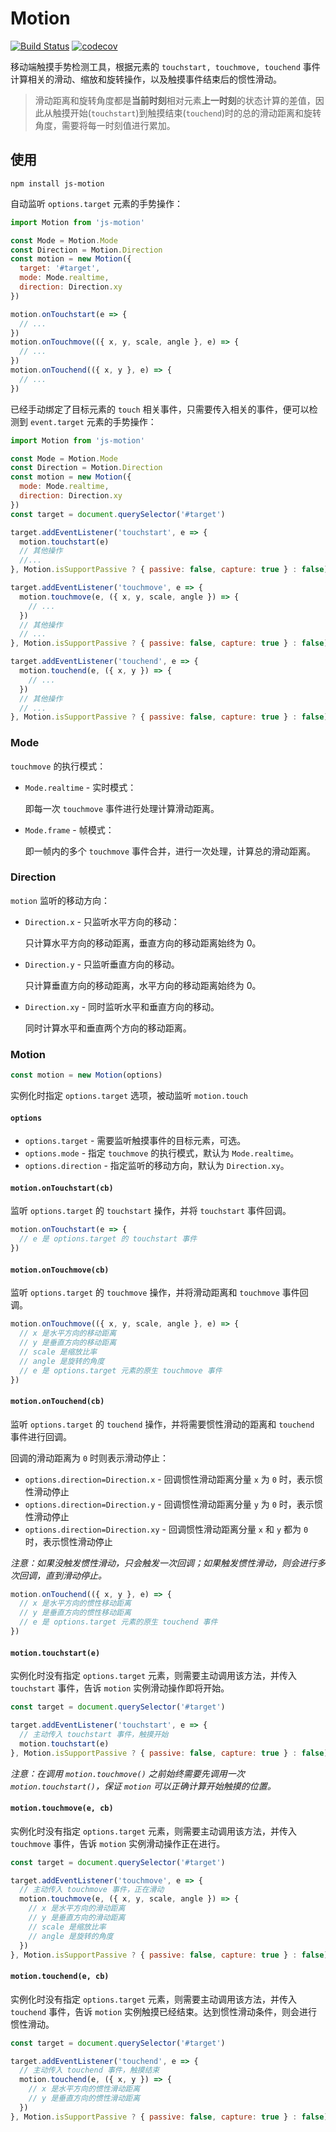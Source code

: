 # Motion
[![Build Status](https://travis-ci.com/mirages/motion.svg?branch=master)](https://travis-ci.com/mirages/motion) [![codecov](https://codecov.io/gh/mirages/motion/branch/master/graph/badge.svg?token=ZM4K1Q670O)](https://codecov.io/gh/mirages/motion/branch/master)

移动端触摸手势检测工具，根据元素的 `touchstart, touchmove, touchend` 事件计算相关的滑动、缩放和旋转操作，以及触摸事件结束后的惯性滑动。

> 滑动距离和旋转角度都是**当前时刻**相对元素**上一时刻**的状态计算的差值，因此从触摸开始(`touchstart`)到触摸结束(`touchend`)时的总的滑动距离和旋转角度，需要将每一时刻值进行累加。

## 使用

```shell
npm install js-motion
```
自动监听 `options.target` 元素的手势操作：

```js
import Motion from 'js-motion'

const Mode = Motion.Mode
const Direction = Motion.Direction
const motion = new Motion({
  target: '#target',
  mode: Mode.realtime,
  direction: Direction.xy
})

motion.onTouchstart(e => {
  // ...
})
motion.onTouchmove(({ x, y, scale, angle }, e) => {
  // ...
})
motion.onTouchend(({ x, y }, e) => {
  // ...
})
```

已经手动绑定了目标元素的 `touch` 相关事件，只需要传入相关的事件，便可以检测到 `event.target` 元素的手势操作：

```js
import Motion from 'js-motion'

const Mode = Motion.Mode
const Direction = Motion.Direction
const motion = new Motion({
  mode: Mode.realtime,
  direction: Direction.xy
})
const target = document.querySelector('#target')

target.addEventListener('touchstart', e => {
  motion.touchstart(e)
  // 其他操作
  //...
}, Motion.isSupportPassive ? { passive: false, capture: true } : false)

target.addEventListener('touchmove', e => {
  motion.touchmove(e, ({ x, y, scale, angle }) => {
    // ...
  })
  // 其他操作
  // ...
}, Motion.isSupportPassive ? { passive: false, capture: true } : false)

target.addEventListener('touchend', e => {
  motion.touchend(e, ({ x, y }) => {
    // ...
  })
  // 其他操作
  // ...
}, Motion.isSupportPassive ? { passive: false, capture: true } : false)
```



### Mode

`touchmove` 的执行模式：

- `Mode.realtime` - 实时模式：

  即每一次  `touchmove` 事件进行处理计算滑动距离。

- `Mode.frame` - 帧模式：

  即一帧内的多个 `touchmove` 事件合并，进行一次处理，计算总的滑动距离。

### Direction
`motion` 监听的移动方向：

- `Direction.x` - 只监听水平方向的移动：

  只计算水平方向的移动距离，垂直方向的移动距离始终为 0。

- `Direction.y` - 只监听垂直方向的移动。

  只计算垂直方向的移动距离，水平方向的移动距离始终为 0。

- `Direction.xy` - 同时监听水平和垂直方向的移动。

  同时计算水平和垂直两个方向的移动距离。

### Motion

```js
const motion = new Motion(options)
```

实例化时指定 `options.target` 选项，被动监听 `motion.touch`

#### `options`

- `options.target` - 需要监听触摸事件的目标元素，可选。
- `options.mode` - 指定 `touchmove` 的执行模式，默认为 `Mode.realtime`。
- `options.direction` - 指定监听的移动方向，默认为 `Direction.xy`。

#### `motion.onTouchstart(cb)`

监听 `options.target` 的 `touchstart` 操作，并将 `touchstart` 事件回调。

```js
motion.onTouchstart(e => {
  // e 是 options.target 的 touchstart 事件
})
```

#### `motion.onTouchmove(cb)`

监听 `options.target` 的 `touchmove` 操作，并将滑动距离和 `touchmove` 事件回调。

```js
motion.onTouchmove(({ x, y, scale, angle }, e) => {
  // x 是水平方向的移动距离
  // y 是垂直方向的移动距离
  // scale 是缩放比率
  // angle 是旋转的角度
  // e 是 options.target 元素的原生 touchmove 事件
})
```

#### `motion.onTouchend(cb)`

监听 `options.target` 的 `touchend` 操作，并将需要惯性滑动的距离和 `touchend` 事件进行回调。

回调的滑动距离为 `0`  时则表示滑动停止：

- `options.direction=Direction.x` - 回调惯性滑动距离分量 `x` 为 `0` 时，表示惯性滑动停止
- `options.direction=Direction.y` - 回调惯性滑动距离分量 `y` 为 `0` 时，表示惯性滑动停止
- `options.direction=Direction.xy` - 回调惯性滑动距离分量 `x` 和 `y` 都为 `0` 时，表示惯性滑动停止

*注意：如果没触发惯性滑动，只会触发一次回调；如果触发惯性滑动，则会进行多次回调，直到滑动停止。*

```js
motion.onTouchend(({ x, y }, e) => {
  // x 是水平方向的惯性移动距离
  // y 是垂直方向的惯性移动距离
  // e 是 options.target 元素的原生 touchend 事件
})
```

#### `motion.touchstart(e)`

实例化时没有指定 `options.target` 元素，则需要主动调用该方法，并传入 `touchstart` 事件，告诉 `motion` 实例滑动操作即将开始。

```js
const target = document.querySelector('#target')

target.addEventListener('touchstart', e => {
  // 主动传入 touchstart 事件，触摸开始
  motion.touchstart(e)
}, Motion.isSupportPassive ? { passive: false, capture: true } : false)
```

*注意：在调用 `motion.touchmove()` 之前始终需要先调用一次 `motion.touchstart()`，保证 `motion` 可以正确计算开始触摸的位置。*

#### `motion.touchmove(e, cb)`

实例化时没有指定 `options.target` 元素，则需要主动调用该方法，并传入 `touchmove` 事件，告诉 `motion` 实例滑动操作正在进行。

```js
const target = document.querySelector('#target')

target.addEventListener('touchmove', e => {
  // 主动传入 touchmove 事件，正在滑动
  motion.touchmove(e, ({ x, y, scale, angle }) => {
    // x 是水平方向的滑动距离
    // y 是垂直方向的滑动距离
    // scale 是缩放比率
    // angle 是旋转的角度
  })
}, Motion.isSupportPassive ? { passive: false, capture: true } : false)
```

#### `motion.touchend(e, cb)`

实例化时没有指定 `options.target` 元素，则需要主动调用该方法，并传入 `touchend` 事件，告诉 `motion` 实例触摸已经结束。达到惯性滑动条件，则会进行惯性滑动。

```js
const target = document.querySelector('#target')

target.addEventListener('touchend', e => {
  // 主动传入 touchend 事件，触摸结束
  motion.touchend(e, ({ x, y }) => {
    // x 是水平方向的惯性滑动距离
    // y 是垂直方向的惯性滑动距离
  })
}, Motion.isSupportPassive ? { passive: false, capture: true } : false)
```

